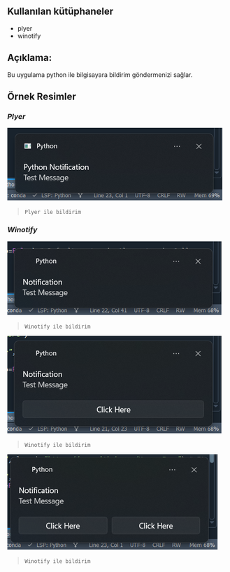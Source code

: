 ## Kullanılan kütüphaneler
* plyer
* winotify

## Açıklama:
Bu uygulama python ile bilgisayara bildirim göndermenizi sağlar.

## Örnek Resimler

### __*Plyer*__
![](https://github.com/Hamza-Eren/Send-Notification/blob/main/images/plyer_example.png)
> `Plyer ile bildirim`

### __*Winotify*__
![](https://github.com/Hamza-Eren/Send-Notification/blob/main/images/winotify_example_1.png)
> `Winotify ile bildirim`

![](https://github.com/Hamza-Eren/Send-Notification/blob/main/images/winotify_example_2.png)
> `Winotify ile bildirim`

![](https://github.com/Hamza-Eren/Send-Notification/blob/main/images/winotify_example_3.png)
> `Winotify ile bildirim`  
